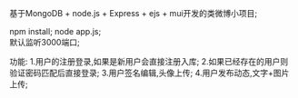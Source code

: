 基于MongoDB + node.js + Express + ejs + mui开发的类微博小项目;

npm install;
node app.js;  
默认监听3000端口;

功能: 
1.用户的注册登录,如果是新用户会直接注册入库;
2.如果已经存在的用户则验证密码匹配后直接登录;
3.用户签名编辑,头像上传;
4.用户发布动态,文字+图片上传;
